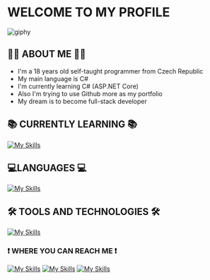 # WELCOME TO MY PROFILE
![giphy](https://user-images.githubusercontent.com/103818716/228606700-d6719272-57ff-4387-89c6-9ebbd9bf44d9.gif)
## 👨‍💻 ABOUT ME 👨‍💻
- I'm a 18 years old self-taught programmer from Czech Republic
- My main language is C#
- I'm currently learning C# (ASP.NET Core)
- Also I'm trying to use Github more as my portfolio
- My dream is to become full-stack developer
## 📚 CURRENTLY LEARNING 📚
[![My Skills](https://skillicons.dev/icons?i=cs)](https://skillicons.dev)
## 💻LANGUAGES 💻
<div>

  [![My Skills](https://skillicons.dev/icons?i=cs,html,css,sass,js,py,arduino)](https://skillicons.dev) 
  
</div>

## 🛠 TOOLS AND TECHNOLOGIES 🛠
[![My Skills](https://skillicons.dev/icons?i=dotnet,visualstudio,vscode,git,figma,ps)](https://skillicons.dev)
### ❗ WHERE YOU CAN REACH ME ❗
[![My Skills](https://skillicons.dev/icons?i=discord)](discordapp.com/users/Dr0pyyy#9930)
[![My Skills](https://skillicons.dev/icons?i=instagram)](https://www.instagram.com/adam_koutnyy/)
[![My Skills](https://skillicons.dev/icons?i=twitter)](https://twitter.com/koutny_adam)

